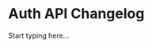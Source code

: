 # Auth API Changelog

<include from="Snippets-AuthAPI.md" element-id="snippet-header" />

Start typing here...